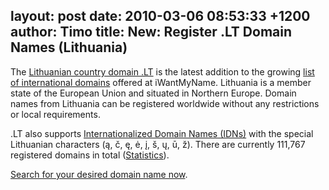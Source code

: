 layout: post
date: 2010-03-06 08:53:33 +1200
author: Timo
title: New: Register .LT Domain Names (Lithuania)
----

The [Lithuanian country domain .LT](https://iwantmyname.com/domains/lt-lithuanian-domain-name-registration-for-lithuania) is the latest addition to the growing [list of international domains](https://iwantmyname.com/domains/domain-name-registration-list-of-extensions) offered at iWantMyName. Lithuania is a member state of the European Union and situated in Northern Europe. Domain names from Lithuania can be registered worldwide without any restrictions or local requirements.

.LT also supports [Internationalized Domain Names (IDNs)](https://iwantmyname.com/idns/search-register-internationalised-domain-names) with the special Lithuanian characters (ą, č, ę, ė, į, š, ų, ū, ž). There are currently 111,767 registered domains in total ([Statistics](http://www.domreg.lt/public?pg=CFF17D)).

[Search for your desired domain name now](https://iwantmyname.com/).
